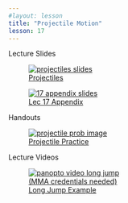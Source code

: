 ```yaml
---
#layout: lesson
title: "Projectile Motion"
lesson: 17
---
```


<div class="heading3"> Lecture Slides </div>

<div class="thumb_container">

  <a href="https://drive.google.com/file/d/1eqHQ_VdPB1tQ09xXe_p2QtwXc5RAjDQj/view" target="_blank">
    <figure class="thumblink">
      <img class="thumblink-img" src="{{site.baseurl}}/images/thumbs/L17.png" alt="projectiles slides" >
      <figcaption class="thumblink-caption"> Projectiles </figcaption>
    </figure>
  </a>

  <a href="https://drive.google.com/file/d/1xz1DoVACzE_2px2yztocj_hRIaeMmzzp/view" target="_blank">
    <figure class="thumblink">
      <img class="thumblink-img" src="{{site.baseurl}}/images/thumbs/L17b.png" alt="17 appendix slides" >
      <figcaption class="thumblink-caption"> Lec 17 Appendix </figcaption>
    </figure>
  </a>

</div>


<div class="heading3">
  Handouts
</div>

<div class="thumb_container">

  <a href="{{site.baseurl}}/handouts/h16_Projectiles.pdf" target="_blank">
    <figure class="thumblink">
      <img class="thumblink-img-portrait" src="{{site.baseurl}}/images/thumbs/H16.png" alt="projectile prob image" >
      <figcaption class="thumblink-caption"> Projectile Practice </figcaption>
    </figure>
  </a>

</div>


<div class="heading3">
  Lecture Videos
</div>

<div class="thumb_container">

  <a href="https://mma.hosted.panopto.com/Panopto/Pages/Viewer.aspx?id=e88ed647-8e8d-45c2-bedc-acf200d62eec" target="_blank">
    <figure class="thumblink">
      <img class="thumblink-img"
    src="{{site.baseurl}}/images/thumbs/panopto_thumb.png"
    alt="panopto video long jump" >
      <figcaption class="thumblink-caption" style="width: 180px;">
     (MMA credentials needed) Long Jump Example </figcaption>
    </figure>
  </a>

</div>
